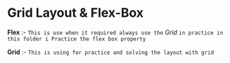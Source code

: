 # Grid Layout & Flex-Box

**Flex** :- `This is use when it required always use the` _Grid_ `in practice in this folder i Practice the flex box property`

**Grid** :- `This is using for practice and solving the layout with grid`
